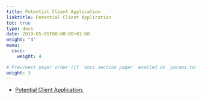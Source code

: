 ```yaml
---
title: Potential Client Application
linktitle: Potential Client Application
toc: true
type: docs
date: 2019-05-05T00:00:00+01:00
weight: "4"
menu:
  cscc:
    weight: 4

# Prev/next pager order (if `docs_section_pager` enabled in `params.toml`)
weight: 3
---
```

*   [Potential Client Application.](https://drive.google.com/open?id=1p4zqRJVi2-kSEpFQ8jO-F0z6TvZg78iz)